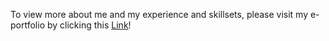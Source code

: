 To view more about me and my experience and skillsets, please visit my e-portfolio by clicking this [Link](https://tammyhartline.tech)!
